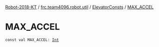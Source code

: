 [Robot-2018-KT](../../index.md) / [frc.team4096.robot.util](../index.md) / [ElevatorConsts](index.md) / [MAX_ACCEL](./-m-a-x_-a-c-c-e-l.md)

# MAX_ACCEL

`const val MAX_ACCEL: `[`Int`](https://kotlinlang.org/api/latest/jvm/stdlib/kotlin/-int/index.html)